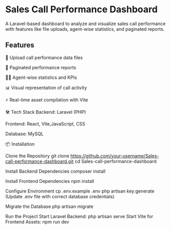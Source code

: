 

# Sales Call Performance Dashboard

A Laravel-based dashboard to analyze and visualize sales call performance with features like file uploads, agent-wise statistics, and paginated reports.

## Features
📂 Upload call performance data files

📑 Paginated performance reports

👨‍💼 Agent-wise statistics and KPIs

📊 Visual representation of call activity

⚡ Real-time asset compilation with Vite


🛠️ Tech Stack
Backend: Laravel (PHP)

Frontend: React, Vite,JavaScript, CSS

Database: MySQL 

📦 Installation

Clone the Repository
git clone https://github.com/your-username/Sales-call-performance-dashboard.git
cd Sales-call-performance-dashboard

Install Backend Dependencies
composer install

Install Frontend Dependencies
npm install

Configure Environment
cp .env.example .env
php artisan key:generate
(Update .env file with correct database credentials)

Migrate the Database
php artisan migrate

Run the Project
Start Laravel Backend: php artisan serve
Start Vite for Frontend Assets: npm run dev








